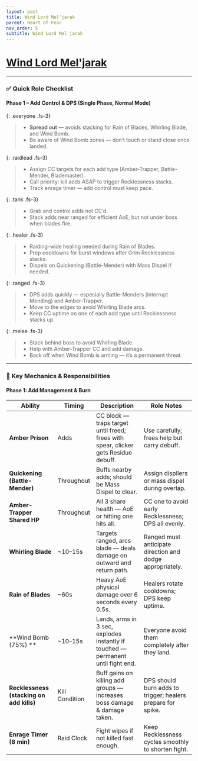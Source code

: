 ```yaml
---
layout: post
title: Wind Lord Mel'jarak
parent: Heart of Fear
nav_order: 5
subtitle: Wind Lord Mel'jarak
---
```


# [Wind Lord Mel'jarak](https://www.wowhead.com/mop-classic/npc=62205/wind-lord-meljarak)

---

### ✅ Quick Role Checklist

#### Phase 1 – Add Control & DPS (Single Phase, Normal Mode)

{: .everyone .fs-3}
> * **Spread out** — avoids stacking for Rain of Blades, Whirling Blade, and Wind Bomb.  
> * Be aware of Wind Bomb zones — don’t touch or stand close once landed.

{: .raidlead .fs-3}
> * Assign CC targets for each add type (Amber-Trapper, Battle-Mender, Blademaster).  
> * Call priority: kill adds ASAP to trigger Recklessness stacks.  
> * Track enrage timer — add control must keep pace.

{: .tank .fs-3}
> * Grab and control adds not CC’d.  
> * Stack adds near ranged for efficient AoE, but not under boss when blades fire.

{: .healer .fs-3}
> * Raiding-wide healing needed during Rain of Blades.  
> * Prep cooldowns for burst windows after Grim Recklessness stacks.  
> * Dispels on Quickening (Battle-Mender) with Mass Dispel if needed.

{: .ranged .fs-3}
> * DPS adds quickly — especially Battle-Menders (interrupt Mending) and Amber-Trapper.  
> * Move to the edges to avoid Whirling Blade arcs.  
> * Keep CC uptime on one of each add type until Recklessness stacks up.

{: .melee .fs-3}
> * Stack behind boss to avoid Whirling Blade.  
> * Help with Amber-Trapper CC and add damage.  
> * Back off when Wind Bomb is arming — it’s a permanent threat.

---

### 🧠 Key Mechanics & Responsibilities

#### Phase 1: Add Management & Burn

| **Ability**             | **Timing**             | **Description**                                                                 | **Role Notes**                                                                 |
|-------------------------|------------------------|----------------------------------------------------------------------------------|--------------------------------------------------------------------------------|
| **Amber Prison**        | Adds                   | CC block — traps target until freed; frees with spear, clicker gets Residue debuff. | Use carefully; frees help but carry debuff.                                   |
| **Quickening (Battle-Mender)** | Throughout     | Buffs nearby adds; should be Mass Dispel to clear.                              | Assign displlers or mass dispel during overlap.                              |
| **Amber-Trapper Shared HP** | Throughout      | All 3 share health — AoE or hitting one hits all.                               | CC one to avoid early Recklessness; DPS all evenly.                          |
| **Whirling Blade**      | ~10–15s                | Targets ranged, arcs blade — deals damage on outward and return path.           | Ranged must anticipate direction and dodge appropriately.                     |
| **Rain of Blades**      | ~60s                   | Heavy AoE physical damage over 6 seconds every 0.5s.                             | Healers rotate cooldowns; DPS keep uptime.                                  |
| **Wind Bomb (75%) **    | ~10–15s           | Lands, arms in 3 sec, explodes instantly if touched — permanent until fight end. | Everyone avoid them completely after they land.                                 |
| **Recklessness (stacking on add kills)** | Kill Condition | Buff gains on killing add groups — increases boss damage & damage taken.      | DPS should burn adds to trigger; healers prepare for spike.                  |
| **Enrage Timer (8 min)** | Raid Clock          | Fight wipes if not killed fast enough.                                          | Keep Recklessness cycles smoothly to shorten fight.                         |
